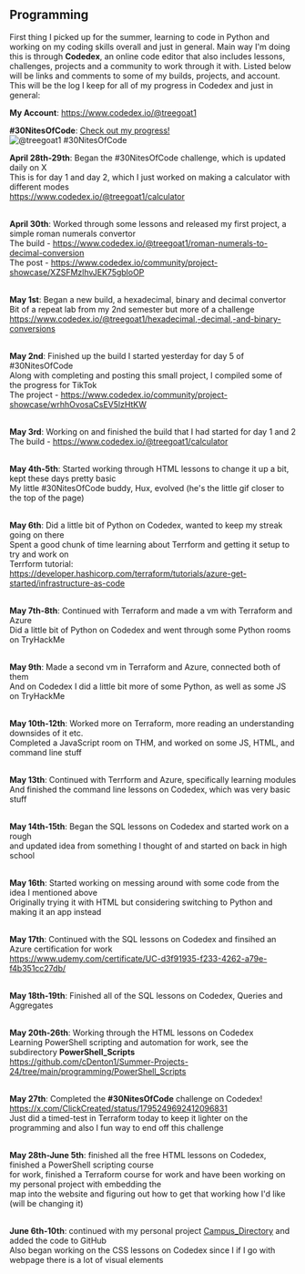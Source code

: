 ## Programming
First thing I picked up for the summer, learning to code in Python and working on my coding skills overall and just in general. Main way I'm doing this is through **Codedex**, an online code editor that 
also includes lessons, challenges, projects and a community to work through it with. Listed below will be links and comments to some of my builds, projects, and account. This will be the log I keep for all 
of my progress in Codedex and just in general: <br />

**My Account**: https://www.codedex.io/@treegoat1 <br />

**#30NitesOfCode**: [Check out my progress!](https://www.codedex.io/@treegoat1/30-nites-of-code) <br />
  ![@treegoat1 #30NitesOfCode](https://www.codedex.io/api/petStatus?user=treegoat1) <br />

**April 28th-29th**: Began the #30NitesOfCode challenge, which is updated daily on X <br />
This is for day 1 and day 2, which I just worked on making a calculator with different modes <br />
https://www.codedex.io/@treegoat1/calculator <br /> <br />

**April 30th**: Worked through some lessons and released my first project, a simple roman numerals convertor <br /> 
The build - https://www.codedex.io/@treegoat1/roman-numerals-to-decimal-conversion <br />
The post - https://www.codedex.io/community/project-showcase/XZSFMzlhvJEK75gbloOP <br /> <br />

**May 1st**: Began a new build, a hexadecimal, binary and decimal convertor <br />
Bit of a repeat lab from my 2nd semester but more of a challenge <br />
https://www.codedex.io/@treegoat1/hexadecimal,-decimal,-and-binary-conversions <br /> <br />

**May 2nd**: Finished up the build I started yesterday for day 5 of #30NitesOfCode <br />
Along with completing and posting this small project, I compiled some of the progress for TikTok <br />
The project - https://www.codedex.io/community/project-showcase/wrhhOvosaCsEV5lzHtKW <br /> <br />

**May 3rd**: Working on and finished the build that I had started for day 1 and 2<br />
The build - https://www.codedex.io/@treegoat1/calculator <br /> <br />

**May 4th-5th**: Started working through HTML lessons to change it up a bit, kept these days pretty basic <br />
My little #30NitesOfCode buddy, Hux, evolved (he's the little gif closer to the top of the page) <br /> <br />

**May 6th**: Did a little bit of Python on Codedex, wanted to keep my streak going on there <br />
Spent a good chunk of time learning about Terrform and getting it setup to try and work on <br />
Terrform tutorial: https://developer.hashicorp.com/terraform/tutorials/azure-get-started/infrastructure-as-code <br /> <br />

**May 7th-8th**: Continued with Terraform and made a vm with Terraform and Azure <br />
Did a little bit of Python on Codedex and went through some Python rooms on TryHackMe <br /> <br />

**May 9th**: Made a second vm in Terraform and Azure, connected both of them <br />
And on Codedex I did a little bit more of some Python, as well as some JS on TryHackMe <br /> <br />

**May 10th-12th**: Worked more on Terraform, more reading an understanding downsides of it etc. <br />
Completed a JavaScript room on THM, and worked on some JS, HTML, and command line stuff <br /> <br />

**May 13th**: Continued with Terrform and Azure, specifically learning modules <br /> 
And finished the command line lessons on Codedex, which was very basic stuff <br /> <br />

**May 14th-15th**: Began the SQL lessons on Codedex and started work on a rough <br />
and updated idea from something I thought of and started on back in high school <br /> <br />

**May 16th**: Started working on messing around with some code from the idea I mentioned above <br />
Originally trying it with HTML but considering switching to Python and making it an app instead <br /> <br />

**May 17th**: Continued with the SQL lessons on Codedex and finsihed an Azure certification for work <br /> 
https://www.udemy.com/certificate/UC-d3f91935-f233-4262-a79e-f4b351cc27db/ <br /> <br />

**May 18th-19th**: Finished all of the SQL lessons on Codedex, Queries and Aggregates <br /> <br />

**May 20th-26th**: Working through the HTML lessons on Codedex <br /> 
Learning PowerShell scripting and automation for work, see the subdirectory **PowerShell_Scripts** <br /> 
https://github.com/cDenton1/Summer-Projects-24/tree/main/programming/PowerShell_Scripts <br /> <br />

**May 27th**: Completed the **#30NitesOfCode** challenge on Codedex! https://x.com/ClickCreated/status/1795249692412096831 <br />
Just did a timed-test in Terraform today to keep it lighter on the programming and also I fun way to end off this challenge <br /> <br />

**May 28th-June 5th**: finished all the free HTML lessons on Codedex, finished a PowerShell scripting course <br />
for work, finished a Terraform course for work and have been working on my personal project with embedding the <br />
map into the website and figuring out how to get that working how I'd like (will be changing it) <br /> <br />

**June 6th-10th**: continued with my personal project [Campus_Directory](https://github.com/cDenton1/Summer-Projects-24/tree/main/programming/Campus_Directory) and added the code to GitHub <br />
Also began working on the CSS lessons on Codedex since I if I go with webpage there is a lot of visual elements <br /> <br />
